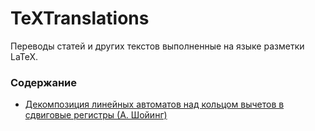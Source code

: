 # TeXTranslations

Переводы статей и других текстов выполненные на языке разметки LaTeX.
### Содержание
 - [Декомпозиция линейных автоматов над кольцом вычетов в сдвиговые регистры (А. Шойинг)](./pdfs/fa_decomposition.pdf)
